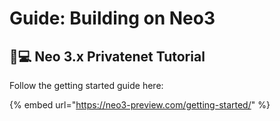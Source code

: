 # Guide: Building on Neo3

## 👩💻 Neo 3.x Privatenet Tutorial

Follow the getting started guide here:

{% embed url="https://neo3-preview.com/getting-started/" %}



